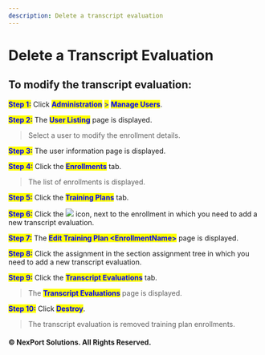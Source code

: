 ```yaml
---
description: Delete a transcript evaluation
---
```


# Delete a Transcript Evaluation

## **To modify the transcript evaluation:**

<mark style="color:blue;">**Step 1:**</mark> Click <mark style="color:blue;">**Administration**</mark> <mark style="color:blue;"></mark><mark style="color:blue;">></mark> <mark style="color:blue;"></mark><mark style="color:blue;">**Manage Users**</mark>.

<mark style="color:blue;">**Step 2:**</mark> The <mark style="color:blue;">**User Listing**</mark> page is displayed.

> Select a user to modify the enrollment details.

<mark style="color:blue;">**Step 3:**</mark> The user information page is displayed.

<mark style="color:blue;">**Step 4:**</mark> Click the <mark style="color:blue;">**Enrollments**</mark> tab.

> The list of enrollments is displayed.

<mark style="color:blue;">**Step 5:**</mark> Click the <mark style="color:blue;">**Training Plans**</mark> tab.

<mark style="color:blue;">**Step 6:**</mark> Click the ![](https://www.nexportcampus.com/Content/Guides/aweb/Content/Resources/Images/Common\_Screens\_Icons/Edit.png) icon, next to the enrollment in which you need to add a new transcript evaluation.

<mark style="color:blue;">**Step 7:**</mark> The <mark style="color:blue;">**Edit Training Plan \<EnrollmentName>**</mark> page is displayed.

<mark style="color:blue;">**Step 8:**</mark> Click the assignment in the section assignment tree in which you need to add a new transcript evaluation.

<mark style="color:blue;">**Step 9:**</mark> Click the <mark style="color:blue;">**Transcript Evaluations**</mark> tab.

> The <mark style="color:blue;">**Transcript Evaluations**</mark> page is displayed.

<mark style="color:blue;">**Step 10:**</mark> Click <mark style="color:blue;">**Destroy**</mark>.

> The transcript evaluation is removed training plan enrollments.

#### © NexPort Solutions. All Rights Reserved.
